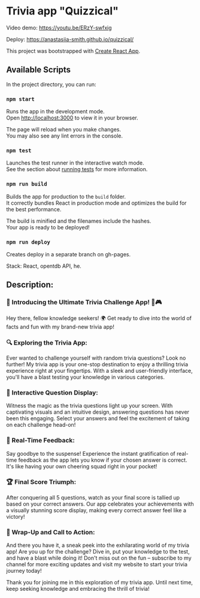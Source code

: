 # Trivia app "Quizzical"

Video demo: https://youtu.be/ERzY-swfxig

Deploy: https://anastasiia-smith.github.io/quizzical/

This project was bootstrapped with [Create React App](https://github.com/facebook/create-react-app).

## Available Scripts

In the project directory, you can run:

### `npm start`

Runs the app in the development mode.\
Open [http://localhost:3000](http://localhost:3000) to view it in your browser.

The page will reload when you make changes.\
You may also see any lint errors in the console.

### `npm test`

Launches the test runner in the interactive watch mode.\
See the section about [running tests](https://facebook.github.io/create-react-app/docs/running-tests) for more information.

### `npm run build`

Builds the app for production to the `build` folder.\
It correctly bundles React in production mode and optimizes the build for the best performance.

The build is minified and the filenames include the hashes.\
Your app is ready to be deployed!

### `npm run deploy`

Creates deploy in a separate branch on gh-pages.

Stack: React, opentdb API, he.

## Description: 

### 🎉 Introducing the Ultimate Trivia Challenge App! 🧠🎮

Hey there, fellow knowledge seekers! 🌍 Get ready to dive into the world of facts and fun with my brand-new trivia app!

### 🔍 Exploring the Trivia App:

Ever wanted to challenge yourself with random trivia questions? Look no further! My trivia app is your one-stop destination to enjoy a thrilling trivia experience right at your fingertips. With a sleek and user-friendly interface, you'll have a blast testing your knowledge in various categories.

### 📝 Interactive Question Display:

Witness the magic as the trivia questions light up your screen. With captivating visuals and an intuitive design, answering questions has never been this engaging. Select your answers and feel the excitement of taking on each challenge head-on!

### 🎊 Real-Time Feedback:

Say goodbye to the suspense! Experience the instant gratification of real-time feedback as the app lets you know if your chosen answer is correct. It's like having your own cheering squad right in your pocket!

### 🏆 Final Score Triumph:

After conquering all 5 questions, watch as your final score is tallied up based on your correct answers. Our app celebrates your achievements with a visually stunning score display, making every correct answer feel like a victory!

### 📣 Wrap-Up and Call to Action:

And there you have it, a sneak peek into the exhilarating world of my trivia app! Are you up for the challenge? Dive in, put your knowledge to the test, and have a blast while doing it! Don't miss out on the fun – subscribe to my channel for more exciting updates and visit my website to start your trivia journey today!

Thank you for joining me in this exploration of my trivia app. Until next time, keep seeking knowledge and embracing the thrill of trivia!
